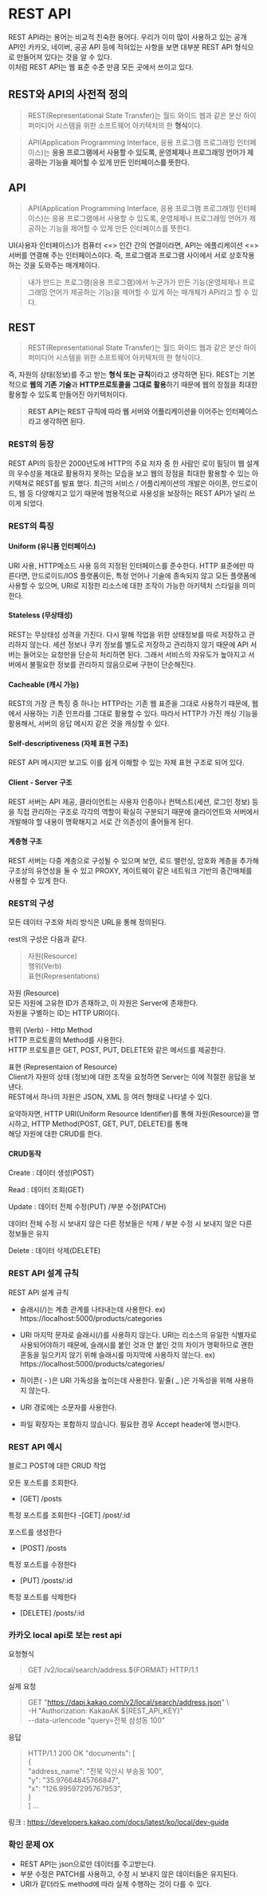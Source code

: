 # REST API
REST API라는 용어는 비교적 친숙한 용어다. 
우리가 이미 많이 사용하고 있는 공개 API인 카카오, 네이버, 공공 API 등에 적혀있는 사항을 보면 대부분 REST API 형식으로 만들어져 있다는 것을 알 수 있다.  
이처럼 REST API는 웹 표준 수준 만큼 모든 곳에서 쓰이고 있다. 

## REST와 API의 사전적 정의

>REST(Representational State Transfer)는 월드 와이드 웹과 같은 분산 하이퍼미디어 시스템을 위한 소프트웨어 아키텍처의 한 **형식**이다.

> API(Application Programming Interface, 응용 프로그램 프로그래밍 인터페이스)는 **응용 프로그램에서 사용할 수 있도록, 운영체제나 프로그래밍 언어가 제공하는 기능을 제어할 수 있게 만든 인터페이스를 뜻한다.**


## API
> API(Application Programming Interface, 응용 프로그램 프로그래밍 인터페이스)는 응용 프로그램에서 사용할 수 있도록, 
운영체제나 프로그래밍 언어가 제공하는 기능을 제어할 수 있게 만든 인터페이스를 뜻한다.

UI(사용자 인터페이스)가 컴퓨터 <=> 인간 간의 연결이라면, API는 에플리케이션 <=> 서버를 연결해 주는 인터페이스이다. 
즉, 프로그램과 프로그램 사이에서 서로 상호작용하는 것을 도와주는 매개체이다.  

>내가 만드는 프로그램(응용 프로그램)에서 누군가가 만든 기능(운영체제나 프로그래밍 언어가 제공하는 기능)을 제어할 수 있게 하는 매개체가 API라고 할 수 있다. 


## REST
>REST(Representational State Transfer)는 월드 와이드 웹과 같은 분산 하이퍼미디어 시스템을 위한 소프트웨어 아키텍처의 한 형식이다.

즉, 자원의 상태(정보)를 주고 받는 **형식 또는 규칙**이라고 생각하면 된다. 
REST는 기본적으로 **웹의 기존 기술**과 **HTTP프로토콜을 그대로 활용**하기 때문에 웹의 장점을 최대한 활용할 수 있도록 만들어진 아키텍처이다. 


> **REST API는 REST 규칙에 따라 웹 서버와 어플리케이션을 이어주는 인터페이스라고 생각하면 된다.** 



### REST의 등장
REST API의 등장은 2000년도에 HTTP의 주요 저자 중 한 사람인 로이 필딩이 웹 설계의 우수성을 제대로 활용하지 못하는 모습을 보고 
웹의 장점을 최대한 활용할 수 있는 아키텍쳐로 REST를 발표 했다. 
최근의 서비스 / 어플리케이션의 개발은 아이폰, 안드로이드, 웹 등 다양해지고 있기 때문에 범용적으로 사용성을 보장하는 REST API가 널리 쓰이게 되었다. 

### REST의 특징
#### Uniform (유니폼 인터페이스)
URI 사용, HTTP메소드 사용 등의 지정된 인터페이스를 준수한다. 
HTTP 표준에만 따른다면, 안드로이드/IOS 플랫폼이든, 특정 언어나 기술에 종속되지 않고 모든 플랫폼에 사용할 수 있으며, URI로 지정한 리소스에 대한 조작이 가능한 아키텍처 스타일을 의미한다.

#### Stateless (무상태성)
REST는 무상태성 성격을 가진다. 다시 말해 작업을 위한 상태정보를 따로 저장하고 관리하지 않는다. 세션 정보나 쿠키 정보를 별도로 저장하고 관리하지 않기 때문에 API 서버는 들어오는 요청만을 단순히 처리하면 된다. 그래서 서비스의 자유도가 높아지고 서버에서 불필요한 정보를 관리하지 않음으로써 구현이 단순해진다.

#### Cacheable (캐시 가능)
REST의 가장 큰 특징 중 하나는 HTTP라는 기존 웹 표준을 그대로 사용하기 때문에, 웹에서 사용하는 기존 인프라를 그대로 활용할 수 있다. 따라서 HTTP가 가진 캐싱 기능을 활용해서, 서버의 응답 메시지 같은 것을 캐싱할 수 있다. 

#### Self-descriptiveness (자체 표현 구조)
REST API 메시지만 보고도 이를 쉽게 이해할 수 있는 자체 표현 구조로 되어 있다. 

#### Client - Server 구조
REST 서버는 API 제공, 클라이언트는 사용자 인증이나 컨텍스트(세션, 로그인 정보) 등을 직접 관리하는 구조로 각각의 역할이 확실히 구분되기 때문에 클라이언트와 서버에서 개발해야 할 내용이 명확해지고 서로 간 의존성이 줄어들게 된다.

#### 계층형 구조
REST 서버는 다중 계층으로 구성될 수 있으며 보안, 로드 밸런싱, 암호화 계층을 추가해 구조상의 유연성을 둘 수 있고 PROXY, 게이트웨이 같은 네트워크 기반의 중간매체를 사용할 수 있게 한다.

### REST의 구성
모든 데이터 구조와 처리 방식은 URL을 통해 정의된다.

rest의 구성은 다음과 같다. 

>자원(Resource)<br>
행위(Verb)<br>
표현(Representations)

자원 (Resource)<br>
모든 자원에 고유한 ID가 존재하고, 이 자원은 Server에 존재한다.<br>
자원을 구별하는 ID는 HTTP URI이다.<br>

행위 (Verb) - Http Method<br>
HTTP 프로토콜의 Method를 사용한다.<br>
HTTP 프로토콜은 GET, POST, PUT, DELETE와 같은 메서드를 제공한다.<br>

표현 (Representaion of Resource)<br>
Client가 자원의 상태 (정보)에 대한 조작을 요청하면 Server는 이에 적절한 응답을 보낸다.<br>
REST에서 하나의 자원은 JSON, XML 등 여러 형태로 나타낼 수 있다.<br>

요약하자면, HTTP URI(Uniform Resource Identifier)를 통해 자원(Resource)을 명시하고, HTTP Method(POST, GET, PUT, DELETE)를 통해 <br>
해당 자원에 대한 CRUD를 한다.  <br>

#### CRUD동작

Create : 데이터 생성(POST)

Read : 데이터 조회(GET)

Update : 데이터 전체 수정(PUT) /부분 수정(PATCH)

데이터 전체 수정 시 보내지 않은 다른 정보들은 삭제 / 부분 수정 시 보내지 않은 다른 정보들은 유지

Delete : 데이터 삭제(DELETE)


### REST API 설계 규칙
REST API 설계 규칙
- 슬래시(/)는 계층 관계를 나타내는데 사용한다.
ex) https://localhost:5000/products/categories
- URI 마지막 문자로 슬래시(/)를 사용하지 않는다.
URI는 리소스의 유일한 식별자로 사용되어야하기 때문에, 슬래시를 붙인 것과 안 붙인 것의 차이가 명확하므로 괜한 혼동을 일으키지 않기 위해 슬래시를 마지막에 사용하지 않는다.
ex) https://localhost:5000/products/categories/

- 하이픈( - )은 URI 가독성을 높이는데 사용한다. 밑줄( _ )은 가독성을 위해 사용하지 않는다.

- URI 경로에는 소문자를 사용한다.

- 파일 확장자는 포함하지 않습니다. 필요한 경우 Accept header에 명시한다. 

### REST API 예시
블로그 POST에 대한 CRUD 작업

모든 포스트를 조회한다.
- [GET] /posts

특정 포스트를 조회한다
-[GET] /post/:id

포스트를 생성한다
- [POST] /posts

특정 포스트를 수정한다
- [PUT] /posts/:id

특정 포스트를 삭제한다
- [DELETE] /posts/:id


### 카카오 local api로 보는 rest api
요청형식
> GET /v2/local/search/address.${FORMAT} HTTP/1.1

실제 요청
>GET "https://dapi.kakao.com/v2/local/search/address.json" \  
  -H "Authorization: KakaoAK ${REST_API_KEY}" \
  --data-urlencode "query=전북 삼성동 100" 

응답
> HTTP/1.1 200 OK
  "documents": [ <br>
    {<br>
      "address_name": "전북 익산시 부송동 100",<br>
      "y": "35.97664845766847",<br>
      "x": "126.99597295767953",<br>
    }<br>
]
...

링크 : https://developers.kakao.com/docs/latest/ko/local/dev-guide

### 확인 문제 OX
- REST API는 json으로만 데이터를 주고받는다.
- 부분 수정은 PATCH를 사용하고, 수정 시 보내지 않은 데이터들은 유지된다. 
- URI가 같더라도 method에 따라 실제 수행하는 것이 다를 수 있다. 


